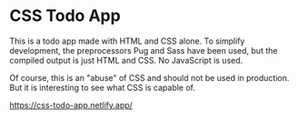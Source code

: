 # CSS Todo App

This is a todo app made with HTML and CSS alone. To simplify development, the preprocessors Pug and Sass have been used, but the compiled output is just HTML and CSS. No JavaScript is used.

Of course, this is an "abuse" of CSS and should not be used in production. But it is interesting to see what CSS is capable of.

https://css-todo-app.netlify.app/
